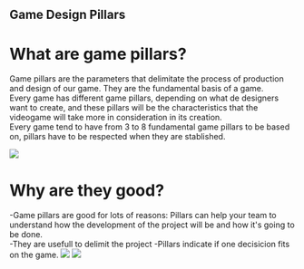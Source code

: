 ## Game Design Pillars

# What are game pillars?
Game pillars are the parameters that delimitate the process of production and design of our game. They are the fundamental basis of a game. <br />
Every game has different game pillars, depending on what de designers want to create, and these pillars will be the characteristics that the videogame will take more in consideration in its creation. <br />
Every game tend to have from 3 to 8 fundamental game pillars to be based on, pillars have to be respected when they are stablished. 


<img src="https://static.wixstatic.com/media/8582ec_f097ac23895a4421af97640fb79786af~mv2.png/v1/fit/w_200%2Ch_200%2Cal_c/file.png"> 

# Why are they good?
-Game pillars are good for lots of reasons: Pillars can help your team to understand how the development of the project will be and how it's going to be done. <br />
-They are usefull to delimit the project
-Pillars indicate if one decisicion fits on the game.
<img src="https://i2.wp.com/onepathnetwork.com/wp-content/uploads/2018/02/pillars.jpg?fit=650%2C366&ssl=1">
<img src="https://static.wikia.nocookie.net/videojuego/images/9/9e/TheLastOfUs.jpg/revision/latest?cb=20140325215038"> 

